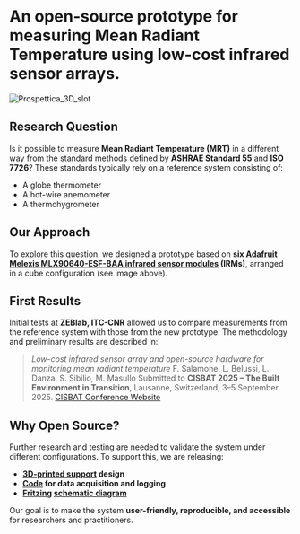 # An open-source prototype for measuring Mean Radiant Temperature using low-cost infrared sensor arrays.

![Prospettica\_3D\_slot](https://github.com/user-attachments/assets/8fb18f84-6f67-42e0-9ffe-cbcefc54c811)

## Research Question

Is it possible to measure **Mean Radiant Temperature (MRT)** in a different way from the standard methods defined by **ASHRAE Standard 55** and **ISO 7726**?
These standards typically rely on a reference system consisting of:

* A globe thermometer
* A hot-wire anemometer
* A thermohygrometer

## Our Approach

To explore this question, we designed a prototype based on **six [Adafruit Melexis MLX90640-ESF-BAA infrared sensor modules](https://www.adafruit.com/product/4469) (IRMs)**, arranged in a cube configuration (see image above).

## First Results

Initial tests at **ZEBlab, ITC-CNR** allowed us to compare measurements from the reference system with those from the new prototype.
The methodology and preliminary results are described in:

> *Low-cost infrared sensor array and open-source hardware for monitoring mean radiant temperature*
> F. Salamone, L. Belussi, L. Danza, S. Sibilio, M. Masullo
> Submitted to **CISBAT 2025 – The Built Environment in Transition**,
> Lausanne, Switzerland, 3–5 September 2025.
> [CISBAT Conference Website](https://cisbat.epfl.ch/)

## Why Open Source?

Further research and testing are needed to validate the system under different configurations.
To support this, we are releasing:

* **[3D-printed support](https://github.com/frank984/IRMs-cube-for-mean-radiant-temperature-measurement/blob/main/mlx90640_x6_support_3Dprint.stl) design**
* **[Code](https://github.com/frank984/IRMs-cube-for-mean-radiant-temperature-measurement/blob/main/MRT.py) for data acquisition and logging**
* **[Fritzing](https://fritzing.org/) [schematic diagram](https://github.com/frank984/IRMs-cube-for-mean-radiant-temperature-measurement/blob/main/1_rasp_1_PCA9548A_6_MLX90640_cut.png)**

Our goal is to make the system **user-friendly, reproducible, and accessible** for researchers and practitioners.
